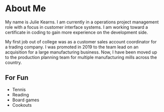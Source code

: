 # About Me
My name is Julie Kearns. I am currently in a operations project management role with a focus in customer interface systems. I am working toward a certificate in coding to gain more experience on the development side.

My first job out of college was as a customer sales account coordinator for a trading company. I was promoted in 2019 to the team lead on an acquisition for a large manufacturing business. Now, I have been moved up to the production planning team for multiple manufacturing mills across the country.

## For Fun
* Tennis
* Reading
* Board games
* Cookouts